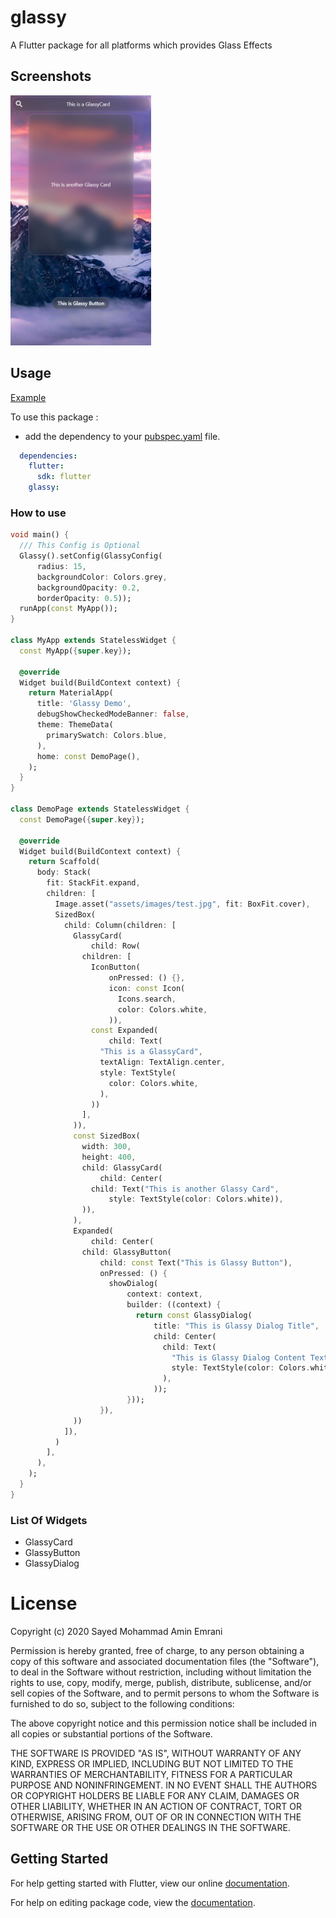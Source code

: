 # glassy

A Flutter package for all platforms which provides Glass Effects

## Screenshots

<img src="https://github.com/smae1993/glassy/blob/main/screenShots/screen_shot_2.png" height="400em" width="225em" />

## Usage

[Example](https://github.com/parth58/Social-SignIn-Buttons/blob/master/example/lib/main.dart)

To use this package :

* add the dependency to your [pubspec.yaml](https://github.com/smae1993/glassy/blob/main/pubspec.yaml) file.

```yaml
  dependencies:
    flutter:
      sdk: flutter
    glassy:
```

### How to use

```dart
void main() {
  /// This Config is Optional
  Glassy().setConfig(GlassyConfig(
      radius: 15,
      backgroundColor: Colors.grey,
      backgroundOpacity: 0.2,
      borderOpacity: 0.5));
  runApp(const MyApp());
}

class MyApp extends StatelessWidget {
  const MyApp({super.key});

  @override
  Widget build(BuildContext context) {
    return MaterialApp(
      title: 'Glassy Demo',
      debugShowCheckedModeBanner: false,
      theme: ThemeData(
        primarySwatch: Colors.blue,
      ),
      home: const DemoPage(),
    );
  }
}

class DemoPage extends StatelessWidget {
  const DemoPage({super.key});

  @override
  Widget build(BuildContext context) {
    return Scaffold(
      body: Stack(
        fit: StackFit.expand,
        children: [
          Image.asset("assets/images/test.jpg", fit: BoxFit.cover),
          SizedBox(
            child: Column(children: [
              GlassyCard(
                  child: Row(
                children: [
                  IconButton(
                      onPressed: () {},
                      icon: const Icon(
                        Icons.search,
                        color: Colors.white,
                      )),
                  const Expanded(
                      child: Text(
                    "This is a GlassyCard",
                    textAlign: TextAlign.center,
                    style: TextStyle(
                      color: Colors.white,
                    ),
                  ))
                ],
              )),
              const SizedBox(
                width: 300,
                height: 400,
                child: GlassyCard(
                    child: Center(
                  child: Text("This is another Glassy Card",
                      style: TextStyle(color: Colors.white)),
                )),
              ),
              Expanded(
                  child: Center(
                child: GlassyButton(
                    child: const Text("This is Glassy Button"),
                    onPressed: () {
                      showDialog(
                          context: context,
                          builder: ((context) {
                            return const GlassyDialog(
                                title: "This is Glassy Dialog Title",
                                child: Center(
                                  child: Text(
                                    "This is Glassy Dialog Content Text Widget",
                                    style: TextStyle(color: Colors.white),
                                  ),
                                ));
                          }));
                    }),
              ))
            ]),
          )
        ],
      ),
    );
  }
}

```

### List Of Widgets
* GlassyCard
* GlassyButton
* GlassyDialog


# License
Copyright (c) 2020 Sayed Mohammad Amin Emrani

Permission is hereby granted, free of charge, to any person obtaining a copy
of this software and associated documentation files (the "Software"), to deal
in the Software without restriction, including without limitation the rights
to use, copy, modify, merge, publish, distribute, sublicense, and/or sell
copies of the Software, and to permit persons to whom the Software is
furnished to do so, subject to the following conditions:

The above copyright notice and this permission notice shall be included in all
copies or substantial portions of the Software.

THE SOFTWARE IS PROVIDED "AS IS", WITHOUT WARRANTY OF ANY KIND, EXPRESS OR
IMPLIED, INCLUDING BUT NOT LIMITED TO THE WARRANTIES OF MERCHANTABILITY,
FITNESS FOR A PARTICULAR PURPOSE AND NONINFRINGEMENT. IN NO EVENT SHALL THE
AUTHORS OR COPYRIGHT HOLDERS BE LIABLE FOR ANY CLAIM, DAMAGES OR OTHER
LIABILITY, WHETHER IN AN ACTION OF CONTRACT, TORT OR OTHERWISE, ARISING FROM,
OUT OF OR IN CONNECTION WITH THE SOFTWARE OR THE USE OR OTHER DEALINGS IN THE
SOFTWARE.


## Getting Started

For help getting started with Flutter, view our online [documentation](https://flutter.io/).

For help on editing package code, view the [documentation](https://flutter.io/developing-packages/).